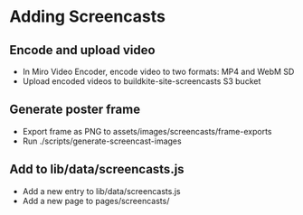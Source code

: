 # Adding Screencasts

## Encode and upload video
* In Miro Video Encoder, encode video to two formats: MP4 and WebM SD
* Upload encoded videos to buildkite-site-screencasts S3 bucket

## Generate poster frame
* Export frame as PNG to assets/images/screencasts/frame-exports
* Run ./scripts/generate-screencast-images

## Add to lib/data/screencasts.js
* Add a new entry to lib/data/screencasts.js
* Add a new page to pages/screencasts/